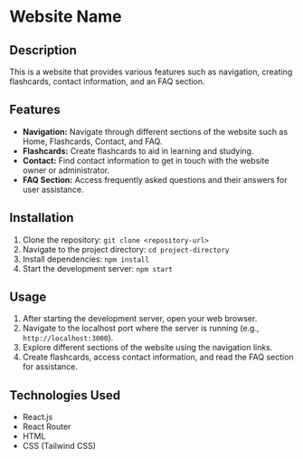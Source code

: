 # Website Name

## Description

This is a website that provides various features such as navigation, creating flashcards, contact information, and an FAQ section.

## Features

- **Navigation:** Navigate through different sections of the website such as Home, Flashcards, Contact, and FAQ.
- **Flashcards:** Create flashcards to aid in learning and studying.
- **Contact:** Find contact information to get in touch with the website owner or administrator.
- **FAQ Section:** Access frequently asked questions and their answers for user assistance.

## Installation

1. Clone the repository: `git clone <repository-url>`
2. Navigate to the project directory: `cd project-directory`
3. Install dependencies: `npm install`
4. Start the development server: `npm start`

## Usage

1. After starting the development server, open your web browser.
2. Navigate to the localhost port where the server is running (e.g., `http://localhost:3000`).
3. Explore different sections of the website using the navigation links.
4. Create flashcards, access contact information, and read the FAQ section for assistance.

## Technologies Used

- React.js
- React Router
- HTML
- CSS (Tailwind CSS)

